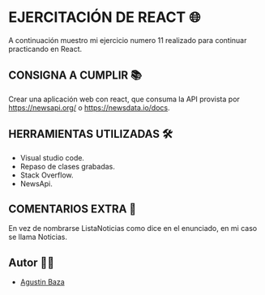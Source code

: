 # EJERCITACIÓN DE REACT 🌐 
A continuación muestro mi ejercicio numero 11 realizado para continuar practicando en React.


## CONSIGNA A CUMPLIR 📚

Crear una aplicación web con react, que consuma la API provista por https://newsapi.org/ o https://newsdata.io/docs.

## HERRAMIENTAS UTILIZADAS 🛠

- Visual studio code.
- Repaso de clases grabadas.
- Stack Overflow.
- NewsApi.

## COMENTARIOS EXTRA 📌

En vez de nombrarse ListaNoticias como dice en el enunciado, en mi caso se llama Noticias.

## Autor 🙋‍♂️
- [Agustin Baza](https://github.com/agustinbaza)

